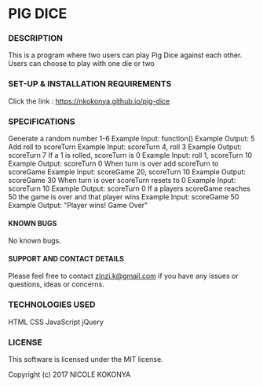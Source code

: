 # PIG DICE

### DESCRIPTION

This is a program where two users can play Pig Dice against each other. Users can choose to play with one die or two

### SET-UP & INSTALLATION REQUIREMENTS

Click the link : https://nkokonya.github.io/pig-dice

### SPECIFICATIONS

Generate a random number 1-6
Example Input: function()
Example Output: 5 
Add roll to scoreTurn
Example Input: scoreTurn 4, roll 3
Example Output: scoreTurn 7
If a 1 is rolled, scoreTurn is 0
Example Input: roll 1, scoreTurn 10
Example Output: scoreTurn 0
When turn is over add scoreTurn to scoreGame
Example Input: scoreGame 20, scoreTurn 10
Example Output: scoreGame 30
When turn is over scoreTurn resets to 0
Example Input: scoreTurn 10
Example Output: scoreTurn 0
If a players scoreGame reaches 50 the game is over and that player wins
Example Input: scoreGame 50
Example Output: "Player wins! Game Over"

#### KNOWN BUGS
No known bugs.

#### SUPPORT AND CONTACT DETAILS
Please feel free to contact zinzi.k@gmail.com if you have any issues or questions, ideas or concerns.

### TECHNOLOGIES USED
HTML
CSS
JavaScript
jQuery

### LICENSE

This software is licensed under the MIT license.

Copyright (c) 2017 NICOLE KOKONYA
